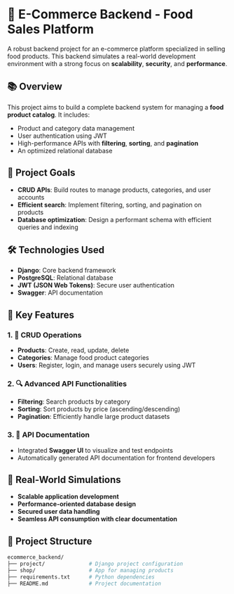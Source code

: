 # 🛒 E-Commerce Backend - Food Sales Platform

A robust backend project for an e-commerce platform specialized in selling food products. This backend simulates a real-world development environment with a strong focus on **scalability**, **security**, and **performance**.

## 📚 Overview

This project aims to build a complete backend system for managing a **food product catalog**. It includes:

- Product and category data management  
- User authentication using JWT  
- High-performance APIs with **filtering**, **sorting**, and **pagination**  
- An optimized relational database

## 🎯 Project Goals

- **CRUD APIs**: Build routes to manage products, categories, and user accounts  
- **Efficient search**: Implement filtering, sorting, and pagination on products  
- **Database optimization**: Design a performant schema with efficient queries and indexing

## 🛠️ Technologies Used

- **Django**: Core backend framework  
- **PostgreSQL**: Relational database  
- **JWT (JSON Web Tokens)**: Secure user authentication  
- **Swagger**: API documentation

## 🚀 Key Features

### 1. 🔧 CRUD Operations

- **Products**: Create, read, update, delete  
- **Categories**: Manage food product categories  
- **Users**: Register, login, and manage users securely using JWT

### 2. 🔍 Advanced API Functionalities

- **Filtering**: Search products by category  
- **Sorting**: Sort products by price (ascending/descending)  
- **Pagination**: Efficiently handle large product datasets

### 3. 📄 API Documentation

- Integrated **Swagger UI** to visualize and test endpoints  
- Automatically generated API documentation for frontend developers

## 🧪 Real-World Simulations

- **Scalable application development**  
- **Performance-oriented database design**  
- **Secured user data handling**  
- **Seamless API consumption with clear documentation**

## 📂 Project Structure

```bash
ecommerce_backend/
├── project/              # Django project configuration
├── shop/                 # App for managing products
├── requirements.txt      # Python dependencies
├── README.md             # Project documentation
